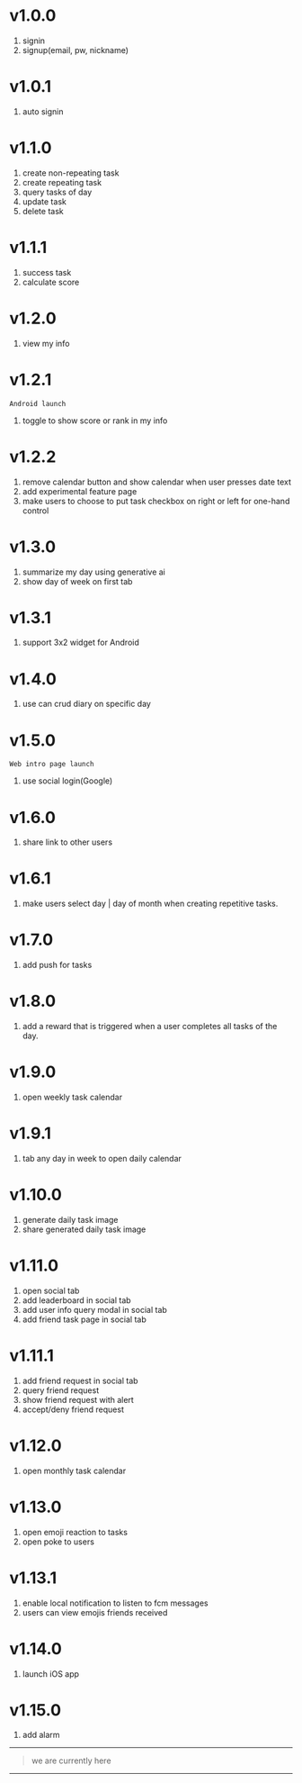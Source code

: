 # v1.0.0
1. signin
2. signup(email, pw, nickname)

# v1.0.1
1. auto signin

# v1.1.0
1. create non-repeating task
2. create repeating task
3. query tasks of day
4. update task
5. delete task

# v1.1.1
1. success task
2. calculate score

# v1.2.0
1. view my info

# v1.2.1
`Android launch`
1. toggle to show score or rank in my info

# v1.2.2
1. remove calendar button and show calendar when user presses date text
2. add experimental feature page
3. make users to choose to put task checkbox on right or left for one-hand control

# v1.3.0
1. summarize my day using generative ai
2. show day of week on first tab

# v1.3.1
1. support 3x2 widget for Android

# v1.4.0
1. use can crud diary on specific day

# v1.5.0
`Web intro page launch`
1. use social login(Google)

# v1.6.0
1. share link to other users

# v1.6.1
1. make users select day | day of month when creating repetitive tasks.

# v1.7.0
1. add push for tasks

# v1.8.0
1. add a reward that is triggered when a user completes all tasks of the day.

# v1.9.0
1. open weekly task calendar

# v1.9.1
1. tab any day in week to open daily calendar

# v1.10.0
1. generate daily task image
2. share generated daily task image

# v1.11.0
1. open social tab
2. add leaderboard in social tab
3. add user info query modal in social tab
4. add friend task page in social tab

# v1.11.1
1. add friend request in social tab
2. query friend request
3. show friend request with alert 
4. accept/deny friend request

# v1.12.0
1. open monthly task calendar

# v1.13.0
1. open emoji reaction to tasks
2. open poke to users

# v1.13.1
1. enable local notification to listen to fcm messages
2. users can view emojis friends received

# v1.14.0
1. launch iOS app

# v1.15.0
1. add alarm
   
--- 
> we are currently here
--- 

